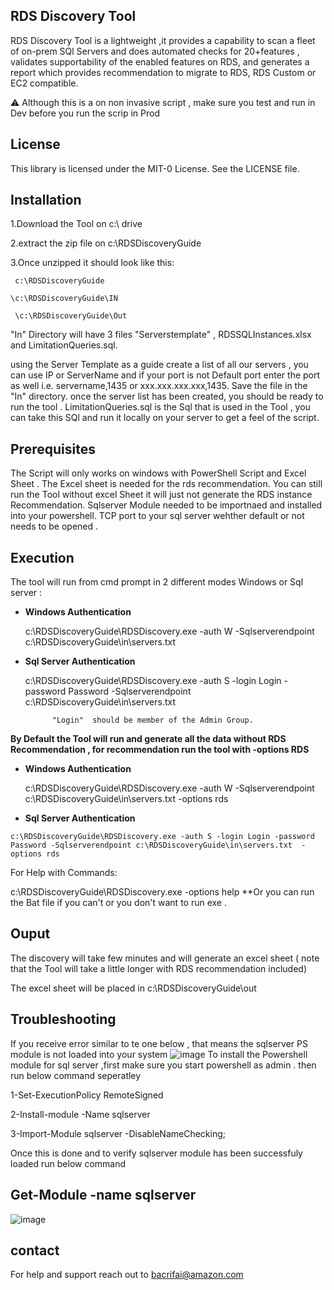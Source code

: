 ## RDS Discovery Tool 

RDS Discovery Tool is a lightweight ,it provides a capability to scan a fleet of on-prem SQl Servers  and does
automated checks for 20+features , validates supportability of the  enabled features on RDS, and generates a
report which provides recommendation to migrate to RDS, RDS Custom or EC2 compatible. 

:warning: Although this is a on non invasive script , make sure you test and run in Dev before you run the scrip in Prod 
## License
This library is licensed under the MIT-0 License. See the LICENSE file.

## Installation
1.Download the Tool on c:\ drive 

2.extract the zip file on c:\RDSDiscoveryGuide

3.Once unzipped it should look like this:

     c:\RDSDiscoveryGuide
     
    \c:\RDSDiscoveryGuide\IN
    
     \c:\RDSDiscoveryGuide\Out
      
  "In" Directory will have 3 files "Serverstemplate" , RDSSQLInstances.xlsx  and LimitationQueries.sql.
  
   using the Server Template as a guide create a list of all our servers , you can use IP  or ServerName and if your port is not Default port 
   enter the port as well  i.e. servername,1435 or xxx.xxx.xxx.xxx,1435.                                                                                                    Save the file in the "In" directory. once the server list has been created, you should be ready to run the tool .
   LimitationQueries.sql is the Sql that is used in the Tool , you can take this SQl and run it locally on your server to get a feel of the script.
   

 ## Prerequisites
  The Script will only works on windows with PowerShell Script and Excel Sheet . The Excel sheet is needed for the rds recommendation.
  You can still run the Tool without excel Sheet it will just not generate the RDS instance Recommendation.
  Sqlserver Module needed to be importnaed and installed into your powershell.
  TCP port to your sql server wehther default or not needs to be opened .
  ## Execution
  
  The tool will run from cmd prompt in 2 different modes Windows or Sql server :

   - **Windows Authentication** 	

      c:\RDSDiscoveryGuide\RDSDiscovery.exe -auth W -Sqlserverendpoint c:\RDSDiscoveryGuide\in\servers.txt
   - **Sql Server Authentication**
   
     c:\RDSDiscoveryGuide\RDSDiscovery.exe -auth S -login Login -password Password -Sqlserverendpoint c:\RDSDiscoveryGuide\in\servers.txt  
     
			   "Login"  should be member of the Admin Group.
 **By Default the Tool will run and generate all the data without RDS Recommendation , for recommendation run the tool with -options RDS**
 
   - **Windows Authentication** 	

     c:\RDSDiscoveryGuide\RDSDiscovery.exe -auth W -Sqlserverendpoint c:\RDSDiscoveryGuide\in\servers.txt -options rds
     
   - **Sql Server Authentication**
   
    c:\RDSDiscoveryGuide\RDSDiscovery.exe -auth S -login Login -password Password -Sqlserverendpoint c:\RDSDiscoveryGuide\in\servers.txt  -options rds

   For Help with Commands:
   
   c:\RDSDiscoveryGuide\RDSDiscovery.exe -options help
   **Or you can run the Bat file if you can't or you don't want to run exe .
   
  
## Ouput 	  
    
The discovery will take few minutes and will generate an excel sheet ( note that the Tool will take a little longer with RDS recommendation included) 

The excel sheet will be  placed in c:\RDSDiscoveryGuide\out

## Troubleshooting
If you receive error similar to te one below , that means the sqlserver PS module is not loaded into your system 
![image](https://user-images.githubusercontent.com/95581204/194915978-410cd417-9dec-4a83-a4c5-9030cd8942fd.png)
To install the Powershell module for sql server ,first make sure you start powershell as admin .
then run below command seperatley

1-Set-ExecutionPolicy RemoteSigned

2-Install-module -Name sqlserver

3-Import-Module sqlserver -DisableNameChecking;

Once this is done and to verify sqlserver module has been successfuly loaded run below command
 ## Get-Module -name sqlserver 
 ![image](https://user-images.githubusercontent.com/95581204/194916928-de163bf1-6106-4fb4-ad33-187bc11afa0c.png)

## contact 
For help and support reach out to bacrifai@amazon.com



